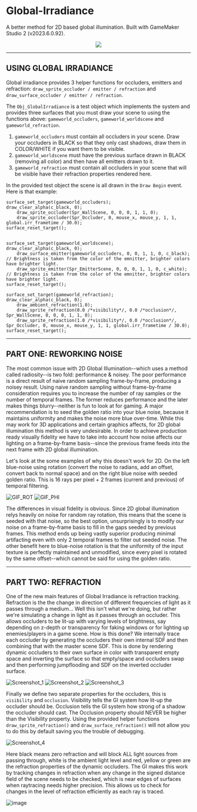 # Global-Irradiance
A better method for 2D based global illumination. Built with GameMaker Studio 2 (v2023.6.0.92).

<p align="center">
  <img src="https://github.com/Yaazarai/Global-Irradiance/assets/7478702/5169b042-0485-4008-9061-cab933e1ab74" />
</p>

----

## USING GLOBAL IRRADIANCE

Global irradiance provides 3 helper functions for occluders, emitters and refraction: `draw_sprite_occluder / emitter / refraction` and `draw_surface_occluder / emitter / refraction`.

The `Obj_GlobalIrradiance` is a test object which implements the system and provides three surfaces that you must draw your scene to using the functions above: `gameworld_occluders`, `gameworld_worldscene` and `gameworld_refraction`.

1. `gameworld_occluders` must contain all occluders in your scene. Draw your occluders in BLACK so that they only cast shadows, draw them in COLOR/WHITE if you want them to be visible.
2. `gameworld_worldscene` must have the previous surface drawn in BLACK (removing all color) and then have all emitters drawn to it.
3. `gameworld_refraction` must contain all occluders in your scene that will be visible have their refraction properties rendered here.

In the provided test object the scene is all drawn in the `Draw Begin` event. Here is that example:
```GML
surface_set_target(gameworld_occluders);
draw_clear_alpha(c_black, 0);
	draw_sprite_occluder(Spr_WallScene, 0, 0, 0, 1, 1, 0);
	draw_sprite_occluder(Spr_Occluder, 0, mouse_x, mouse_y, 1, 1, global.irr_frametime / 30.0);
surface_reset_target();


surface_set_target(gameworld_worldscene);
draw_clear_alpha(c_black, 0);
	draw_surface_emitter(gameworld_occluders, 0, 0, 1, 1, 0, c_black); // Brightness is taken from the color of the emnitter, brighter colors have brighter light.
	draw_sprite_emitter(Spr_EmitterScene, 0, 0, 0, 1, 1, 0, c_white); // Brightness is taken from the color of the emnitter, brighter colors have brighter light.
surface_reset_target();

surface_set_target(gameworld_refraction);
draw_clear_alpha(c_black, 0);
	draw_ambient_refraction(1.0);
	draw_sprite_refraction(0.0 /*visibility*/, 0.0 /*occlusion*/, Spr_WallScene, 0, 0, 0, 1, 1, 0);
	draw_sprite_refraction(1.0 /*visibility*/, 0.0 /*occlusion*/, Spr_Occluder, 0, mouse_x, mouse_y, 1, 1, global.irr_frametime / 30.0);
surface_reset_target();
```

----

## PART ONE: REWORKING NOISE
The most common issue with 2D Global Illumination--which uses a method called radiosity--is two fold: performance & noisey. The poor performance is a direct result of naive random sampling frame-by-frame, producing a noisey result. Using naive random sampling without frame-by-frame consideration requires you to increase the number of ray samples or the number of temporal frames. The former reduces performance and the later makes things blurry--neither is fun to look at for gaming. A major recommendation is to seed the golden ratio into your blue noise, because it maintains uniformity and makes the noise more blue over-time. While this may work for 3D applications and certain graphics affects, for 2D global illumination this method is very undesirable. In order to achieve production ready visually fidelity we have to take into account how noise affects our lighting on a frame-by-frame basis--since the previous frame feeds into the next frame with 2D global illumination.

Let's look at the some examples of why this doesn't work for 2D. On the left blue-noise using rotation (convert the noise to radians, add an offset, convert back to normal space) and on the right blue noise with seeded golden ratio. This is 16 rays per pixel + 2 frames (current and previous)  of temporal filtering.

![GIF_ROT](https://github.com/Yaazarai/Global-Irradiance/assets/7478702/f353e328-256c-4ffd-a188-5af9bba592cb)
![GIF_PHI](https://github.com/Yaazarai/Global-Irradiance/assets/7478702/0956e033-70f0-45be-aca6-ce75ef765529)

The differences in visual fidelity is obvious. Since 2D global illumination relys heavily on noise for random ray rotation, this means that the scene is seeded with that noise, so the best option, unsurprisingly is to modify our noise on a frame-by-frame basis to fill in the gaps seeded by previous frames. This method ends up being vastly superior producing minimal artifacting even with only 2 temporal frames to filter out seeded noise. The other benefit here to blue-noise rotation is that the uniformity of the input texture is perfectly maintained and unmodified, since every pixel is rotated by the same offset--which cannot be said for using the golden ratio.

----

## PART TWO: REFRACTION
One of the new main features of Global Irradiance is refraction tracking. Refraction is the the change in direction of different frequencies of light as it passes through a medium... Well this isn't what we're doing, but rather we're simulating a change in light as it passes through an occluder. This allows occluders to be lit-up with varying levels of brightness, say depending on z-depth or transparency for faking windows or for lighting up enemies/players in a game scene. How is this done? We internally trace each occluder by generating the occluders their own internal SDF and then combining that with the master scene SDF. This is done by rendering dynamic occluders to their own surface in color with transparent empty space and inverting the surface so that empty/space and occluders swap and then performing jumpflooding and SDF on the inverted occluder surface.

![Screenshot_1](https://github.com/Yaazarai/Global-Irradiance/assets/7478702/e11545b7-d6e9-42cc-b5c5-2dc65110a734)
![Screenshot_2](https://github.com/Yaazarai/Global-Irradiance/assets/7478702/ca44567b-ab0c-40b2-8c6c-2ae84c20243b)
![Screenshot_3](https://github.com/Yaazarai/Global-Irradiance/assets/7478702/52e8370e-2868-447f-ae2c-ae5af9c1bed1)


Finally we define two separate properties for the occluders, this is `visibility` and `occlusion`. Visibility tells the GI system how lit-up the occluder should be. Occlusion tells the GI system how strong of a shadow the occluder should cast. The Occlusion property should NEVER be higher than the Visibility property. Using the provided helper functions `draw_sprite_refraction()` and `draw_surface_refraction()` will not allow you to do this by default saving you the trouble of debugging.

![Screenshot_4](https://github.com/Yaazarai/Global-Irradiance/assets/7478702/145b3284-68c6-4d2b-8313-ce9924ea0758)

Here black means zero refraction and will block ALL light sources from passing through, white is the ambient light level and red, yellow or green are the refraction properties of the dynamic occluders. The GI makes this work by tracking changes in refraction when any change in the signed distance field of the scene needs to be checked, which is near edges of surfaces when raytracing needs higher precision. This allows us to check for changes in the level of refraction efficiently as each ray is traced.

![image](https://github.com/Yaazarai/Global-Irradiance/assets/7478702/7503553d-29ae-45d7-a99d-2eabd3d3ef49)


